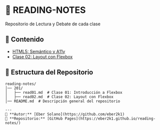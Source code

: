 # 📖 READING-NOTES

Repositorio de Lectura y Debate de cada clase

## 📌 Contenido 

- [HTML5: Semántico y A11y ](https://eber2k1.github.io/reading-notes/201/read01)
- [Clase 02: Layout con Flexbox](https://eber2k1.github.io/reading-notes/201/read02)

## 📂 Estructura del Repositorio  

```plaintext
reading-notes/
│── 201/
│   ├── read01.md  # Clase 01: Introducción a Flexbox
│   ├── read02.md  # Clase 02: Layout con Flexbox
│── README.md  # Descripción general del repositorio

---
📝 **Autor:** [Eber Solano](https://github.com/eber2k1)  
📌 **Repositorio:** [GitHub Pages](https://eber2k1.github.io/reading-notes/) 